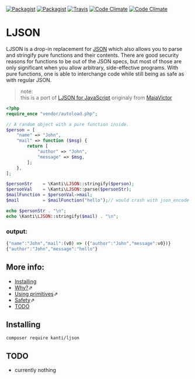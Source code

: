 [![Packagist](https://img.shields.io/packagist/v/Kanti/ljson.svg?style=flat-square)](https://packagist.org/packages/kanti/ljson)
[![Packagist](https://img.shields.io/packagist/l/kanti/ljson.svg?style=flat-square)](https://www.gnu.org/licenses/gpl-2.0.html)
[![Travis](https://img.shields.io/travis/Kanti/LJSON.svg?style=flat-square)](https://travis-ci.org/Kanti/LJSON/)
[![Code Climate](https://img.shields.io/codeclimate/github/Kanti/LJSON.svg?style=flat-square)](https://codeclimate.com/github/Kanti/LJSON)
[![Code Climate](https://img.shields.io/codeclimate/coverage/github/Kanti/LJSON.svg?style=flat-square)](https://codeclimate.com/github/Kanti/LJSON/coverage)
# LJSON

LJSON is a drop-in replacement for [JSON](http://www.json.org) which also allows you to parse and stringify pure functions and their contents. There are good security reasons for functions to be out of the JSON specs, but most of those are only significant when you allow arbitrary, side-effective programs. With pure functions, one is able to interchange code while still being as safe as with regular JSON.

> note: <br> this is a port of [LJSON for JavaScript](https://github.com/MaiaVictor/LJSON) originaly from [MaiaVictor](https://github.com/MaiaVictor)

````php
<?php
require_once "vendor/autoload.php";

// A random object with a pure function inside.
$person = [
    "name" => "John",
    "mail" => function ($msg) {
        return [
            "author" => "John",
            "message" => $msg,
        ];
    },
];

$personStr    = \Kanti\LJSON::stringify($person);
$personVal    = \Kanti\LJSON::parse($personStr);
$mailFunction = $personVal->mail;
$mail         = $mailFunction("hello");// would crash with json_encode

echo $personStr . "\n";
echo \Kanti\LJSON::stringify($mail) . "\n";
````

### output:
````js
{"name":"John","mail":(v0) => ({"author":"John","message":v0})}
{"author":"John","message":"hello"}
````

## More info:
- [Installing](#installing)
- <a href="https://github.com/MaiaVictor/LJSON#why" target="_blank">Why?</a>⇗
- <a href="https://github.com/MaiaVictor/LJSON#using-primitives" target="_blank">Using primitives</a>⇗
- <a href="https://github.com/MaiaVictor/LJSON#safety" target="_blank">Safety</a>⇗
- [TODO](#todo)

## Installing

````batch
composer require kanti/ljson
````

## TODO
 - currently nothing
